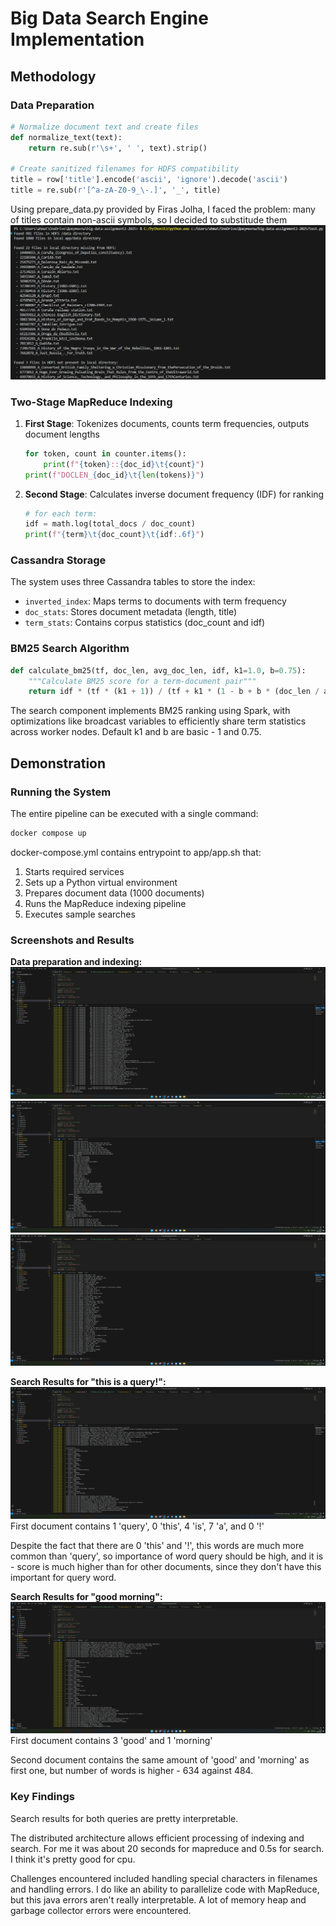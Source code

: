 # Big Data Search Engine Implementation

## Methodology

### Data Preparation
```python
# Normalize document text and create files
def normalize_text(text):
    return re.sub(r'\s+', ' ', text).strip()

# Create sanitized filenames for HDFS compatibility
title = row['title'].encode('ascii', 'ignore').decode('ascii')
title = re.sub(r'[^a-zA-Z0-9_\-.]', '_', title)
```

Using prepare_data.py provided by Firas Jolha, I faced the problem: many of titles contain non-ascii symbols, so I decided to substitude them ![alt text](images_for_report/image.png)

### Two-Stage MapReduce Indexing
1. **First Stage**: Tokenizes documents, counts term frequencies, outputs document lengths
   ```python
   for token, count in counter.items():
       print(f"{token}::{doc_id}\t{count}")
   print(f"DOCLEN_{doc_id}\t{len(tokens)}")
   ```

2. **Second Stage**: Calculates inverse document frequency (IDF) for ranking
   ```python
   # for each term:
   idf = math.log(total_docs / doc_count)
   print(f"{term}\t{doc_count}\t{idf:.6f}")
   ```

### Cassandra Storage
The system uses three Cassandra tables to store the index:
- `inverted_index`: Maps terms to documents with term frequency
- `doc_stats`: Stores document metadata (length, title)
- `term_stats`: Contains corpus statistics (doc_count and idf)

### BM25 Search Algorithm
```python
def calculate_bm25(tf, doc_len, avg_doc_len, idf, k1=1.0, b=0.75):
    """Calculate BM25 score for a term-document pair"""
    return idf * (tf * (k1 + 1)) / (tf + k1 * (1 - b + b * (doc_len / avg_doc_len)))
```

The search component implements BM25 ranking using Spark, with optimizations like broadcast variables to efficiently share term statistics across worker nodes. Default k1 and b are basic - 1 and 0.75.

## Demonstration

### Running the System

The entire pipeline can be executed with a single command:
```bash
docker compose up
```

docker-compose.yml contains entrypoint to app/app.sh that:
1. Starts required services
2. Sets up a Python virtual environment
3. Prepares document data (1000 documents)
4. Runs the MapReduce indexing pipeline
5. Executes sample searches

### Screenshots and Results

**Data preparation and indexing:**
![alt text](images_for_report/image_2025-04-14_21-56-00.png)
![alt text](<images_for_report/image_2025-04-14_21-56-00 (2).png>)
![alt text](<images_for_report/image_2025-04-14_21-56-00 (3).png>)

**Search Results for "this is a query!":**
![alt text](<images_for_report/image_2025-04-14_21-56-01 (3).png>)
First document contains 1 'query', 0 'this', 4 'is', 7 'a', and 0 '!'

Despite the fact that there are 0 'this' and '!', this words are much more common than 'query', so importance of word query should be high, and it is - score is much higher than for other documents, since they don't have this important for query word.


**Search Results for "good morning":**
![alt text](images_for_report/image_2025-04-14_21-56-01.png)
First document contains 3 'good' and 1 'morning'

Second document contains the same amount of 'good' and 'morning' as first one, but number of words is higher - 634 against 484.

### Key Findings

Search results for both queries are pretty interpretable.

The distributed architecture allows efficient processing of indexing and search. For me it was about 20 seconds for mapreduce and 0.5s for search. I think it's pretty good for cpu.

Challenges encountered included handling special characters in filenames and handling errors. I do like an ability to parallelize code with MapReduce, but this java errors aren't really interpretable. A lot of memory heap and garbage collector errors were encountered.
